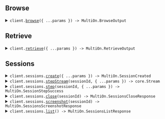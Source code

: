 ## Browse

<details><summary> <code>client.<a href="./src/Client.ts">browse</a>({ ...params }) -> MultiOn.BrowseOutput</code> </summary>

<dl>

<dd>

#### 📝 Description

<dl>

<dd>

<dl>

<dd>

Allows for browsing the web using detailed natural language commands.

The function supports multi-step command execution based on the `CONTINUE` status of the Agent.

</dd>

</dl>

</dd>

</dl>

#### 🔌 Usage

<dl>

<dd>

<dl>

<dd>

```ts
await client.browse({
    cmd: "Find the top post on Hackernews.",
    url: "https://news.ycombinator.com/",
});
```

</dd>

</dl>

</dd>

</dl>

#### ⚙️ Parameters

<dl>

<dd>

<dl>

<dd>

**request: `MultiOn.BrowseInput`**

</dd>

</dl>

<dl>

<dd>

**requestOptions: `MultiOnClient.RequestOptions`**

</dd>

</dl>

</dd>

</dl>

</dd>

</dl>
</details>

## Retrieve

<details><summary> <code>client.<a href="./src/Client.ts">retrieve</a>({ ...params }) -> MultiOn.RetrieveOutput</code> </summary>

<dl>

<dd>

#### 📝 Description

<dl>

<dd>

<dl>

<dd>

Retrieve data from webpage based on a url and natural language command that guides agents data extraction process.

The function can create a new session or be used as part of a session.

</dd>

</dl>

</dd>

</dl>

#### 🔌 Usage

<dl>

<dd>

<dl>

<dd>

```ts
await client.retrieve({
    cmd: "Find the top post on Hackernews and get its title and points.",
    url: "https://news.ycombinator.com/",
    fields: ["title", "points"],
});
```

</dd>

</dl>

</dd>

</dl>

#### ⚙️ Parameters

<dl>

<dd>

<dl>

<dd>

**request: `MultiOn.RetrieveInput`**

</dd>

</dl>

<dl>

<dd>

**requestOptions: `MultiOnClient.RequestOptions`**

</dd>

</dl>

</dd>

</dl>

</dd>

</dl>
</details>

## Sessions

<details><summary> <code>client.sessions.<a href="./src/api/resources/sessions/client/Client.ts">create</a>({ ...params }) -> MultiOn.SessionCreated</code> </summary>

<dl>

<dd>

#### 📝 Description

<dl>

<dd>

<dl>

<dd>

Creates a new session and returns session details including a unique session ID. A session remains active for 10 minutes of inactivity.

</dd>

</dl>

</dd>

</dl>

#### 🔌 Usage

<dl>

<dd>

<dl>

<dd>

```ts
await client.sessions.create({
    url: "url",
});
```

</dd>

</dl>

</dd>

</dl>

#### ⚙️ Parameters

<dl>

<dd>

<dl>

<dd>

**request: `MultiOn.CreateSessionInput`**

</dd>

</dl>

<dl>

<dd>

**requestOptions: `Sessions.RequestOptions`**

</dd>

</dl>

</dd>

</dl>

</dd>

</dl>
</details>

<details><summary> <code>client.sessions.<a href="./src/api/resources/sessions/client/Client.ts">stepStream</a>(sessionId, { ...params }) -> core.Stream<MultiOn.SessionStepStreamChunk></code> </summary>

<dl>

<dd>

#### 📝 Description

<dl>

<dd>

<dl>

<dd>

Allows for browsing the web using detailed natural language instructions in a step mode for a session with a given session ID

</dd>

</dl>

</dd>

</dl>

#### 🔌 Usage

<dl>

<dd>

<dl>

<dd>

```ts
await client.sessions.stepStream("string", {
    cmd: "string",
    url: "string",
    browserParams: {
        height: 1.1,
        width: 1.1,
    },
    temperature: 1.1,
    agentId: "string",
    mode: MultiOn.Mode.Fast,
    includeScreenshot: true,
});
```

</dd>

</dl>

</dd>

</dl>

#### ⚙️ Parameters

<dl>

<dd>

<dl>

<dd>

**sessionId: `string`**

</dd>

</dl>

<dl>

<dd>

**request: `MultiOn.SessionsStepStreamRequest`**

</dd>

</dl>

<dl>

<dd>

**requestOptions: `Sessions.RequestOptions`**

</dd>

</dl>

</dd>

</dl>

</dd>

</dl>
</details>

<details><summary> <code>client.sessions.<a href="./src/api/resources/sessions/client/Client.ts">step</a>(sessionId, { ...params }) -> MultiOn.SessionStepSuccess</code> </summary>

<dl>

<dd>

#### 📝 Description

<dl>

<dd>

<dl>

<dd>

Allows for browsing the web using detailed natural language instructions in a step mode for a session with a given session ID

</dd>

</dl>

</dd>

</dl>

#### 🔌 Usage

<dl>

<dd>

<dl>

<dd>

```ts
await client.sessions.step("session_id", {
    cmd: "cmd",
});
```

</dd>

</dl>

</dd>

</dl>

#### ⚙️ Parameters

<dl>

<dd>

<dl>

<dd>

**sessionId: `string`**

</dd>

</dl>

<dl>

<dd>

**request: `MultiOn.SessionsStepRequest`**

</dd>

</dl>

<dl>

<dd>

**requestOptions: `Sessions.RequestOptions`**

</dd>

</dl>

</dd>

</dl>

</dd>

</dl>
</details>

<details><summary> <code>client.sessions.<a href="./src/api/resources/sessions/client/Client.ts">close</a>(sessionId) -> MultiOn.SessionsCloseResponse</code> </summary>

<dl>

<dd>

#### 📝 Description

<dl>

<dd>

<dl>

<dd>

Closes the session.

</dd>

</dl>

</dd>

</dl>

#### 🔌 Usage

<dl>

<dd>

<dl>

<dd>

```ts
await client.sessions.close("session_id");
```

</dd>

</dl>

</dd>

</dl>

#### ⚙️ Parameters

<dl>

<dd>

<dl>

<dd>

**sessionId: `string`**

</dd>

</dl>

<dl>

<dd>

**requestOptions: `Sessions.RequestOptions`**

</dd>

</dl>

</dd>

</dl>

</dd>

</dl>
</details>

<details><summary> <code>client.sessions.<a href="./src/api/resources/sessions/client/Client.ts">screenshot</a>(sessionId) -> MultiOn.SessionsScreenshotResponse</code> </summary>

<dl>

<dd>

#### 📝 Description

<dl>

<dd>

<dl>

<dd>

Retrieve the screenshot of the session.

</dd>

</dl>

</dd>

</dl>

#### 🔌 Usage

<dl>

<dd>

<dl>

<dd>

```ts
await client.sessions.screenshot("session_id");
```

</dd>

</dl>

</dd>

</dl>

#### ⚙️ Parameters

<dl>

<dd>

<dl>

<dd>

**sessionId: `string`**

</dd>

</dl>

<dl>

<dd>

**requestOptions: `Sessions.RequestOptions`**

</dd>

</dl>

</dd>

</dl>

</dd>

</dl>
</details>

<details><summary> <code>client.sessions.<a href="./src/api/resources/sessions/client/Client.ts">list</a>() -> MultiOn.SessionsListResponse</code> </summary>

<dl>

<dd>

#### 📝 Description

<dl>

<dd>

<dl>

<dd>

Retrieve a list of active session IDs.

</dd>

</dl>

</dd>

</dl>

#### 🔌 Usage

<dl>

<dd>

<dl>

<dd>

```ts
await client.sessions.list();
```

</dd>

</dl>

</dd>

</dl>

#### ⚙️ Parameters

<dl>

<dd>

<dl>

<dd>

**requestOptions: `Sessions.RequestOptions`**

</dd>

</dl>

</dd>

</dl>

</dd>

</dl>
</details>
